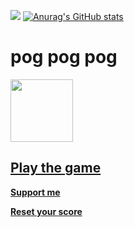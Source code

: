 ![](https://komarev.com/ghpvc/?username=mininxd)
[![Anurag's GitHub stats](https://github-readme-stats.vercel.app/api?username=mininxd&show_icons=true&theme=dracula)](https://github.com/MininxD/PogChamp-Click)

# pog pog pog
<img width="100px" src="https://raw.githubusercontent.com/minintamvan/PogChamp-Click/main/2.png"/>

## [**Play the game**](https://mininxd.github.io/PogChamp-Click/) 
[**Support me**](https://saweria.co/mininproject)

[****Reset your score****](https://mininxd.github.io/PogChamp-Click/reset.html)


